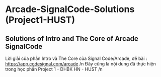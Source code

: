 # Arcade-SignalCode-Solutions (Project1-HUST)
Solutions of Intro and The Core of Arcade SignalCode
------------------------------------------------------
Lời giải của phần Intro và The Core của Signal Code/Arcade, đề bài : https://app.codesignal.com/arcade /n
Đây cũng là nội dung đã thực hiện trong học phần Project 1 - DHBK HN - HUST /n

